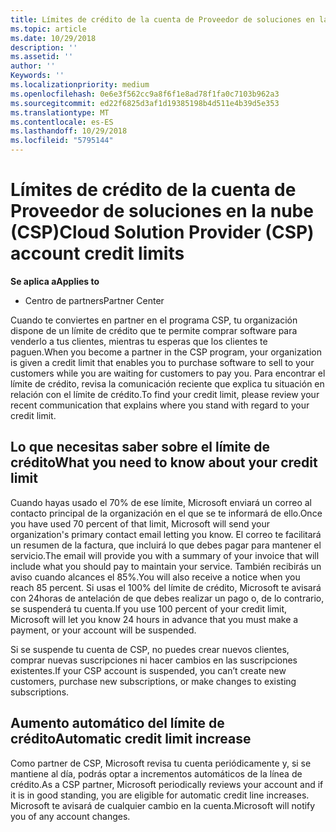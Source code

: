 ```yaml
---
title: Límites de crédito de la cuenta de Proveedor de soluciones en la nube (CSP) | Centro de partners
ms.topic: article
ms.date: 10/29/2018
description: ''
ms.assetid: ''
author: ''
Keywords: ''
ms.localizationpriority: medium
ms.openlocfilehash: 0e6e3f562cc9a8f6f1e8ad78f1fa0c7103b962a3
ms.sourcegitcommit: ed22f6825d3af1d19385198b4d511e4b39d5e353
ms.translationtype: MT
ms.contentlocale: es-ES
ms.lasthandoff: 10/29/2018
ms.locfileid: "5795144"
---
```

# <a name="cloud-solution-provider-csp-account-credit-limits"></a><span data-ttu-id="62756-102">Límites de crédito de la cuenta de Proveedor de soluciones en la nube (CSP)</span><span class="sxs-lookup"><span data-stu-id="62756-102">Cloud Solution Provider (CSP) account credit limits</span></span>

**<span data-ttu-id="62756-103">Se aplica a</span><span class="sxs-lookup"><span data-stu-id="62756-103">Applies to</span></span>**

- <span data-ttu-id="62756-104">Centro de partners</span><span class="sxs-lookup"><span data-stu-id="62756-104">Partner Center</span></span>

<span data-ttu-id="62756-105">Cuando te conviertes en partner en el programa CSP, tu organización dispone de un límite de crédito que te permite comprar software para venderlo a tus clientes, mientras tu esperas que los clientes te paguen.</span><span class="sxs-lookup"><span data-stu-id="62756-105">When you become a partner in the CSP program, your organization is given a credit limit that enables you to purchase software to sell to your customers while you are waiting for customers to pay you.</span></span> <span data-ttu-id="62756-106">Para encontrar el límite de crédito, revisa la comunicación reciente que explica tu situación en relación con el límite de crédito.</span><span class="sxs-lookup"><span data-stu-id="62756-106">To find your credit limit, please review your recent communication that explains where you stand with regard to your credit limit.</span></span>  

## <a name="what-you-need-to-know-about-your-credit-limit"></a><span data-ttu-id="62756-107">Lo que necesitas saber sobre el límite de crédito</span><span class="sxs-lookup"><span data-stu-id="62756-107">What you need to know about your credit limit</span></span>

<span data-ttu-id="62756-108">Cuando hayas usado el 70% de ese límite, Microsoft enviará un correo al contacto principal de la organización en el que se te informará de ello.</span><span class="sxs-lookup"><span data-stu-id="62756-108">Once you have used 70 percent of that limit, Microsoft will send your organization's primary contact email letting you know.</span></span> <span data-ttu-id="62756-109">El correo te facilitará un resumen de la factura, que incluirá lo que debes pagar para mantener el servicio.</span><span class="sxs-lookup"><span data-stu-id="62756-109">The email will provide you with a summary of your invoice that will include what you should pay to maintain your service.</span></span> <span data-ttu-id="62756-110">También recibirás un aviso cuando alcances el 85%.</span><span class="sxs-lookup"><span data-stu-id="62756-110">You will also receive a notice when you reach 85 percent.</span></span> <span data-ttu-id="62756-111">Si usas el 100% del límite de crédito, Microsoft te avisará con 24horas de antelación de que debes realizar un pago o, de lo contrario, se suspenderá tu cuenta.</span><span class="sxs-lookup"><span data-stu-id="62756-111">If you use 100 percent of your credit limit, Microsoft will let you know 24 hours in advance that you must make a payment, or your account will be suspended.</span></span> 

<span data-ttu-id="62756-112">Si se suspende tu cuenta de CSP, no puedes crear nuevos clientes, comprar nuevas suscripciones ni hacer cambios en las suscripciones existentes.</span><span class="sxs-lookup"><span data-stu-id="62756-112">If your CSP account is suspended, you can’t create new customers, purchase new subscriptions, or make changes to existing subscriptions.</span></span>

## <a name="automatic-credit-limit-increase"></a><span data-ttu-id="62756-113">Aumento automático del límite de crédito</span><span class="sxs-lookup"><span data-stu-id="62756-113">Automatic credit limit increase</span></span>

<span data-ttu-id="62756-114">Como partner de CSP, Microsoft revisa tu cuenta periódicamente y, si se mantiene al día, podrás optar a incrementos automáticos de la línea de crédito.</span><span class="sxs-lookup"><span data-stu-id="62756-114">As a CSP partner, Microsoft periodically reviews your account and if it is in good standing, you are eligible for automatic credit line increases.</span></span> <span data-ttu-id="62756-115">Microsoft te avisará de cualquier cambio en la cuenta.</span><span class="sxs-lookup"><span data-stu-id="62756-115">Microsoft will notify you of any account changes.</span></span> 